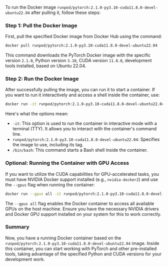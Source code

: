 To run the Docker image `runpod/pytorch:2.1.0-py3.10-cuda11.8.0-devel-ubuntu22.04` after pulling it, follow these steps:

### Step 1: Pull the Docker Image

First, pull the specified Docker image from Docker Hub using the command:

```sh
docker pull runpod/pytorch:2.1.0-py3.10-cuda11.8.0-devel-ubuntu22.04
```

This command downloads the PyTorch Docker image with the specific version `2.1.0`, Python version `3.10`, CUDA version `11.8.0`, development tools installed, based on Ubuntu 22.04.

### Step 2: Run the Docker Image

After successfully pulling the image, you can run it to start a container. If you want to run it interactively and access a shell inside the container, use:

```sh
docker run -it runpod/pytorch:2.1.0-py3.10-cuda11.8.0-devel-ubuntu22.04 /bin/bash
```

Here's what the options mean:
- `-it`: This option is used to run the container in interactive mode with a terminal (TTY). It allows you to interact with the container's command line.
- `runpod/pytorch:2.1.0-py3.10-cuda11.8.0-devel-ubuntu22.04`: Specifies the image to use, including its tag.
- `/bin/bash`: This command starts a Bash shell inside the container.

### Optional: Running the Container with GPU Access

If you want to utilize the CUDA capabilities for GPU-accelerated tasks, you must have NVIDIA Docker support installed (e.g., `nvidia-docker2`) and use the `--gpus` flag when running the container:

```sh
docker run --gpus all -it runpod/pytorch:2.1.0-py3.10-cuda11.8.0-devel-ubuntu22.04 /bin/bash
```

The `--gpus all` flag enables the Docker container to access all available GPUs on the host machine. Ensure you have the necessary NVIDIA drivers and Docker GPU support installed on your system for this to work correctly.

### Summary

Now, you have a running Docker container based on the `runpod/pytorch:2.1.0-py3.10-cuda11.8.0-devel-ubuntu22.04` image. Inside this container, you can start working with PyTorch and other pre-installed tools, taking advantage of the specified Python and CUDA versions for your development work.